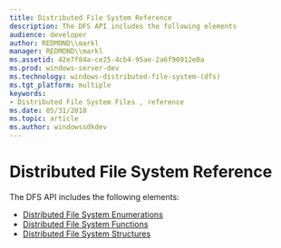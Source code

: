 ```yaml
---
title: Distributed File System Reference
description: The DFS API includes the following elements
audience: developer
author: REDMOND\\markl
manager: REDMOND\\markl
ms.assetid: 42e7f84a-ce25-4cb4-95ae-2a6f90912e0a
ms.prod: windows-server-dev
ms.technology: windows-distributed-file-system-(dfs)
ms.tgt_platform: multiple
keywords:
- Distributed File System Files , reference
ms.date: 05/31/2018
ms.topic: article
ms.author: windowssdkdev
---
```


# Distributed File System Reference

The DFS API includes the following elements:

-   [Distributed File System Enumerations](distributed-file-system-enumeration-types.md)
-   [Distributed File System Functions](distributed-file-system-functions.md)
-   [Distributed File System Structures](distributed-file-system-structures.md)

 

 




